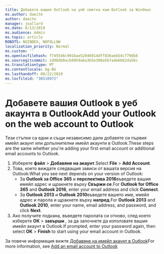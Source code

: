 ```yaml
---
title: Добавете вашия Outlook на уеб сметка към Outlook за Windows
ms.author: daeite
author: daeite
manager: joallard
ms.date: 6/13/2019
ms.audience: Admin
ms.topic: article
ROBOTS: NOINDEX, NOFOLLOW
localization_priority: Normal
ms.custom: ''
ms.openlocfilehash: f745546c991bae52046014dff836aeb54c779db8
ms.sourcegitcommit: 1d98db8acb9959aba3b5e308a567ade6b62da56c
ms.translationtype: MT
ms.contentlocale: bg-BG
ms.lasthandoff: 08/22/2019
ms.locfileid: "36510972"
---
```

# <a name="add-your-outlook-on-the-web-account-to-outlook"></a><span data-ttu-id="0eccb-102">Добавете вашия Outlook в уеб акаунта в Outlook</span><span class="sxs-lookup"><span data-stu-id="0eccb-102">Add your Outlook on the web account to Outlook</span></span>

<span data-ttu-id="0eccb-103">Тези стъпки са едни и същи независимо дали добавяте си първия имейл акаунт или допълнителни имейл акаунти в Outlook.</span><span class="sxs-lookup"><span data-stu-id="0eccb-103">These steps are the same whether you're adding your first email account or additional email accounts to Outlook.</span></span>

1. <span data-ttu-id="0eccb-104">Изберете **файл** > **Добавяне на акаунт**.</span><span class="sxs-lookup"><span data-stu-id="0eccb-104">Select **File** > **Add Account**.</span></span>
1. <span data-ttu-id="0eccb-105">Това, което виждате следващия зависи от вашата версия на Outlook:</span><span class="sxs-lookup"><span data-stu-id="0eccb-105">What you see next depends on your version of Outlook:</span></span>
    - <span data-ttu-id="0eccb-106">За **Outlook за Office 365** и **перспектива 2016**въведете вашия имейл адрес и щракнете върху **Свържи се**.</span><span class="sxs-lookup"><span data-stu-id="0eccb-106">For **Outlook for Office 365** and **Outlook 2016**, enter your email address and click **Connect**.</span></span>
    - <span data-ttu-id="0eccb-107">За **Outlook 2013** и **Outlook 2010**въведете вашето име, имейл адрес и парола и щракнете върху **напред**.</span><span class="sxs-lookup"><span data-stu-id="0eccb-107">For **Outlook 2013** and **Outlook 2010**, enter your name, email address, and password, and click **Next**.</span></span>
1. <span data-ttu-id="0eccb-108">Ако получите подкана, въведете паролата си отново, след което изберете **ОК** > **завърши** , за да започнете да използвате вашия имейл акаунт в Outlook.</span><span class="sxs-lookup"><span data-stu-id="0eccb-108">If prompted, enter your password again, then select **OK** > **Finish** to start using your email account in Outlook.</span></span>

<span data-ttu-id="0eccb-109">За повече информация вижте [Добавяне на имейл акаунт в Outlook](https://support.office.com/article/6e27792a-9267-4aa4-8bb6-c84ef146101b)</span><span class="sxs-lookup"><span data-stu-id="0eccb-109">For more information, see [Add an email account to Outlook](https://support.office.com/article/6e27792a-9267-4aa4-8bb6-c84ef146101b)</span></span>